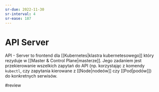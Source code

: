 ```yaml
---
sr-due: 2022-11-30
sr-interval: 4
sr-ease: 187
---
```


# API Server
API - Server to frontend dla [[Kubernetes|klastra kubernetesowego]] który rezyduje w [[Master & Control Plane|masterze]]. Jego zadaniem jest przekierowanie wszelkich zapytań do API (np. korzystając z komendy `kubectl`, czy zapytania kierowane z [[Node|nodeów]] czy [[Pod|podów]]) do konkretnych serwisów.

#review 